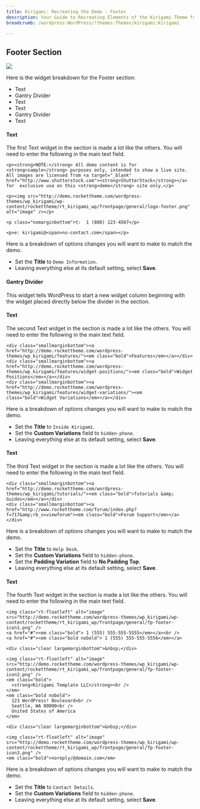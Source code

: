 ```yaml
---
title: Kirigami: Recreating the Demo - Footer
description: Your Guide to Recreating Elements of the Kirigami Theme for WordPress
breadcrumb: /wordpress:WordPress/!themes:Themes/kirigami:Kirigami

---
```


Footer Section
-----

![][demo8]

Here is the widget breakdown for the Footer section:

* Text
* Gantry Divider
* Text
* Text
* Gantry Divider
* Text

#### Text

The first Text widget in the section is made a lot like the others. You will need to enter the following in the main text field.

~~~
<p><strong>NOTE:</strong> All demo content is for <strong>sample</strong> purposes only, intended to show a live site. All images are licensed from <a target="_blank" href="http://www.shutterstock.com"><strong>ShutterStock</strong></a> for  exclusive use on this <strong>demo</strong> site only.</p>

<p><img src="http://demo.rockettheme.com/wordpress-themes/wp_kirigami/wp-content/rockettheme/rt_kirigami_wp/frontpage/general/logo-footer.png" alt="image" /></p>

<p class="nomarginbottom">t:  1 (888) 123-4567</p>

<p>e: kirigami@<span>no-contact.com</span></p>
~~~

Here is a breakdown of options changes you will want to make to match the demo.

* Set the **Title** to `Demo Information`.
* Leaving everything else at its default setting, select **Save**.

#### Gantry Divider
This widget tells WordPress to start a new widget column beginning with the widget placed directly below the divider in the section.

#### Text

The second Text widget in the section is made a lot like the others. You will need to enter the following in the main text field.

~~~
<div class="smallmarginbottom"><a href="http://demo.rockettheme.com/wordpress-themes/wp_kirigami/features/"><em class="bold">Features</em></a></div>
<div class="smallmarginbottom"><a href="http://demo.rockettheme.com/wordpress-themes/wp_kirigami/features/widget-positions/"><em class="bold">Widget Positions</em></a></div>
<div class="smallmarginbottom"><a href="http://demo.rockettheme.com/wordpress-themes/wp_kirigami/features/widget-variations/"><em class="bold">Widget Variations</em></a></div>
~~~

Here is a breakdown of options changes you will want to make to match the demo.

* Set the **Title** to `Inside Kirigami`.
* Set the **Custom Variations** field to `hidden-phone`.
* Leaving everything else at its default setting, select **Save**.

#### Text
The third Text widget in the section is made a lot like the others. You will need to enter the following in the main text field.

~~~
<div class="smallmarginbottom"><a href="http://demo.rockettheme.com/wordpress-themes/wp_kirigami/tutorials/"><em class="bold">Tutorials &amp; Guides</em></a></div>
<div class="smallmarginbottom"><a href="http://www.rockettheme.com/forum/index.php?f=717&amp;rb_v=viewforum"><em class="bold">Forum Support</em></a></div>
~~~

Here is a breakdown of options changes you will want to make to match the demo.

* Set the **Title** to `Help Desk`.
* Set the **Custom Variations** field to `hidden-phone`.
* Set the **Padding Variation** field to **No Padding Top**.
* Leaving everything else at its default setting, select **Save**.

#### Text
The fourth Text widget in the section is made a lot like the others. You will need to enter the following in the main text field.

~~~
<img class="rt-floatleft" alt="image" src="http://demo.rockettheme.com/wordpress-themes/wp_kirigami/wp-content/rockettheme/rt_kirigami_wp/frontpage/general/fp-footer-icon1.png" />
<a href="#"><em class="bold"> 1 (555) 555-555-5555</em></a><br />
<a href="#"><em class="bold nobold"> 1 (555) 555-555-5556</em></a>

<div class="clear largemarginbottom">&nbsp;</div>

<img class="rt-floatleft" alt="image" src="http://demo.rockettheme.com/wordpress-themes/wp_kirigami/wp-content/rockettheme/rt_kirigami_wp/frontpage/general/fp-footer-icon2.png" />
<em class="bold">
  <strong>Kirigami Template LLC</strong><br />
</em>
<em class="bold nobold">
  123 WordPress! Boulevard<br />
  Seattle, WA 00000<br />
  United States of America
</em>

<div class="clear largemarginbottom">&nbsp;</div>

<img class="rt-floatleft" alt="image" src="http://demo.rockettheme.com/wordpress-themes/wp_kirigami/wp-content/rockettheme/rt_kirigami_wp/frontpage/general/fp-footer-icon3.png" />
<em class="bold">noreply/@domain.com</em>
~~~

Here is a breakdown of options changes you will want to make to match the demo.

* Set the **Title** to `Contact Details`.
* Set the **Custom Variations** field to `hidden-phone`.
* Leaving everything else at its default setting, select **Save**.

[demo8]: assets/wp_kirigami_demo_6.jpeg
